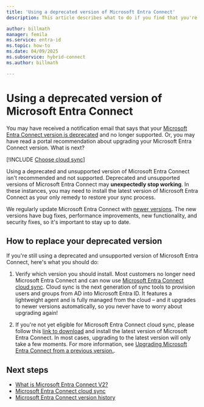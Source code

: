```yaml
---
title: 'Using a deprecated version of Microsoft Entra Connect'
description: This article describes what to do if you find that you're running a deprecated version.

author: billmath
manager: femila
ms.service: entra-id
ms.topic: how-to
ms.date: 04/09/2025
ms.subservice: hybrid-connect
ms.author: billmath

---
```





# Using a deprecated version of Microsoft Entra Connect

You may have received a notification email that says that your [Microsoft Entra Connect version is deprecated](whatis-azure-ad-connect-v2.md) and no longer supported.  Or, you may have read a portal recommendation about upgrading your Microsoft Entra Connect version. What is next?

[!INCLUDE [Choose cloud sync](~/includes/choose-cloud-sync.md)]

Using a deprecated and unsupported version of Microsoft Entra Connect isn't recommended and not supported. Deprecated and unsupported versions of Microsoft Entra Connect may **unexpectedly stop working**.  In these instances, you may need to install the latest version of Microsoft Entra Connect as your only remedy to restore your sync process. 

We regularly update Microsoft Entra Connect with [newer versions](reference-connect-version-history.md). The new versions have bug fixes, performance improvements, new functionality, and security fixes, so it's important to stay up to date.

## How to replace your deprecated version


If you're still using a deprecated and unsupported version of Microsoft Entra Connect, here's what you should do:

 1. Verify which version you should install. Most customers no longer need Microsoft Entra Connect and can now use [Microsoft Entra Connect cloud sync](/azure/active-directory/cloud-sync/what-is-cloud-sync). Cloud sync is the next generation of sync tools to provision users and groups from AD into Microsoft Entra ID. It features a lightweight agent and is fully managed from the cloud – and it upgrades to newer versions automatically, so you never have to worry about upgrading again! 

 2. If you're not yet eligible for Microsoft Entra Connect cloud sync, please follow this [link to download](https://www.microsoft.com/download/details.aspx?id=47594) and install the latest version of Microsoft Entra Connect. In most cases, upgrading to the latest version will only take a few moments. For more information, see [Upgrading Microsoft Entra Connect from a previous version.](how-to-upgrade-previous-version.md).


## Next steps

- [What is Microsoft Entra Connect V2?](whatis-azure-ad-connect-v2.md)
- [Microsoft Entra Connect cloud sync](/azure/active-directory/cloud-sync/what-is-cloud-sync)
- [Microsoft Entra Connect version history](reference-connect-version-history.md)
